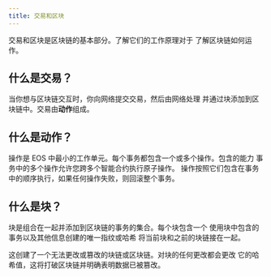 ```yaml
---
title: 交易和区块
---
```


交易和区块是区块链的基本部分。了解它们的工作原理对于
了解区块链如何运作。

## 什么是交易？

当你想与区块链交互时，你向网络提交交易，然后由网络处理
并通过块添加到区块链中。交易由**动作**组成。

## 什么是动作？

操作是 EOS 中最小的工作单元。每个事务都包含一个或多个操作。包含的能力
事务中的多个操作允许您跨多个智能合约执行原子操作。
操作按照它们包含在事务中的顺序执行，如果任何操作失败，则回滚整个事务。

## 什么是块？

块是组合在一起并添加到区块链的事务的集合。每个块包含一个
使用块中包含的事务以及其他信息创建的唯一指纹或哈希
将当前块和之前的块链接在一起。

这创建了一个无法更改或篡改的块链或区块链。对块的任何更改都会更改
它的哈希值，这将打破区块链并明确表明数据已被篡改。
